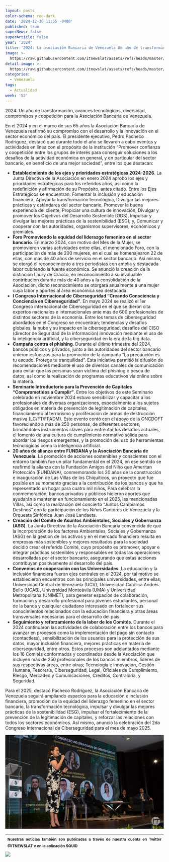 ```yaml
---
layout: posts
color-schema: red-dark
date: '2024-12-30 11:55 -0400'
published: true
superNews: false
superArticle: false
year: '2024'
title: '2024: La asociación Bancaria de Venezuela Un año de transformación'
image: >-
  https://raw.githubusercontent.com/itnewslat/assets/refs/heads/master/img/540x320/ABV-2024-p.jpg
detail-image: >-
  https://raw.githubusercontent.com/itnewslat/assets/refs/heads/master/img/1024x680/ABV-2024-g.jpg
categories:
  - Venezuela
tags:
  - Actualidad
week: '52'
---
```

2024: Un año de transformación, avances tecnológicos, diversidad, compromisos y coopetición para la Asociación Bancaria de Venezuela.  

En el 2024 y en el marco de sus 65 años la Asociación Bancaria de Venezuela reafirmó su compromiso con el desarrollo y la innovación en el sector económico del país. El presidente ejecutivo, Pedro Pacheco Rodríguez, destacó que durante todo el año se llevaron a cabo eventos y actividades en línea con el propósito de la institución “Promover confianza y coopetición entre los grupos de interés para conseguir soluciones a los desafíos de la actividad económica en general, y en particular del sector bancario, en beneficio de una mejor sociedad”, entre los que destacan: 

- **Establecimiento de los ejes y prioridades estratégicas 2024-2026**. La Junta Directiva de la Asociación en enero 2024 aprobó los ejes y prioridades estratégicas para los referidos años, así como la redefinición y afirmación de su Propósito, antes citado. Entre los Ejes Estratégicos se encuentran: Fomentar la inclusión y educación financiera, Apoyar la transformación tecnológica, Divulgar las mejores prácticas y estándares del sector bancario, Promover la buena experiencia del cliente, Propiciar una cultura de innovación, Divulgar y promover los Objetivos del Desarrollo Sostenible (ODS), Impulsar y divulgar las mejores prácticas de la sostenibilidad (ESG); y, Comunicar y cooperar con las autoridades, organismos supervisores, económicos y gremiales. 
- **Foro Promoviendo la equidad del liderazgo femenino en el sector bancario**.  En marzo 2024, con motivo del Mes de la Mujer, se promovieron varias actividades entre ellas, el mencionado Foro, con la participación de más de 200 mujeres, en el cual se homenajearon 22 de ellas, con más de 40 años de servicio en el sector bancario. Así mismo, se otorgó el reconocimiento a tres periodistas con amplia y destacada labor cubriendo la fuente económica. Se anunció la creación de la distinción Laury de Cracco, en reconocimiento a su invaluable contribución durante más de 40 años a la consolidación de la Asociación, dicho reconocimiento se otorgará anualmente a una mujer cuya labor y aportes al área económica sea destacada. 
- **I Congreso Internacional de Ciberseguridad “Creando Consciencia y Conciencia en Ciberseguridad”**. En mayo 2024 se realizó el 1er Congreso internacional de Ciberseguridad en el que se dieron cita expertos nacionales e internacionales ante más de 600 profesionales de distintos sectores de la economía. Entre los temas de ciberseguridad abordados en el Congreso se encuentran; tendencias y desafíos globales, la nube y su impacto en la ciberseguridad, desafíos del CISO (director de Seguridad de la información) innovación mediante el uso de la inteligencia artificial, y la ciberseguridad en la era de la big data. 
- **Campaña contra el phishing**. Durante el último trimestre del 2024, bancos públicos y privados, junto a las autoridades del sector bancario unieron esfuerzos para la promoción de la campaña “La precaución es tu escudo. Protege tu tranquilidad”. Esta iniciativa permitió la difusión de recomendaciones mediante el uso de diversos canales de comunicación para evitar que las personas sean víctima del phishing o pesca de datos, así como la realización de programas educativos vía online sobre la materia. 
- **Seminario Introductorio para la Prevención de Capitales “Comprometidos a Cumplir”**. Entre los objetivos de este Seminario celebrado en noviembre 2024 estuvo sensibilizar y capacitar a los profesionales de diversas organizaciones, especialmente a los sujetos obligados en materia de prevención de legitimación de capitales, financiamiento al terrorismo y proliferación de armas de destrucción masiva (LC/FT/FPADM). Este evento contó con el apoyo de la ONCDOFT favoreciendo a más de 250 personas, de diferentes sectores, brindándoles instrumentos claves para enfrentar los desafíos actuales, el fomento de una cultura de cumplimiento normativo sólida para abordar los riesgos emergentes, y la promoción del uso de herramientas tecnológicas como la inteligencia artificial. 
- **20 años de alianza entre FUNDANA y la Asociación Bancaria de Venezuela**. La promoción de acciones sostenibles y conscientes con el entorno también fue un pilar fundamental en el 2024, en ese sentido se reafirmó la alianza con la Fundación Amigos del Niño que Ameritan Protección (FUNDANA), conmemorando los 20 años de la construcción e inauguración de Las Villas de los Chiquiticos, un proyecto que fue posible en su momento gracias a la contribución de los bancos y que ha representado un hogar para cuatro mil niños, Para celebrar la conmemoración, bancos privados y públicos hicieron aportes que ayudarán a mantener en funcionamiento en el 2025, las mencionadas Villas, así como la realización del concierto “Juntos Cambiamos Destinos” con la participación de los Niños Cantores de Venezuela y la Orquesta Sinfónica Juan José Landaeta. 
- **Creación del Comité de Asuntos Ambientales, Sociales y Gobernanza (ASG)**. La Junta Directiva de la Asociación Bancaria convencida de que la incorporación de los factores Ambientales, Sociales y Gobernanza (ASG) en la gestión de los activos y en el mercado financiero resulta en empresas más sostenibles y mejores resultados para la sociedad decidió crear el referido Comité, cuyo propósito es promover, apoyar e integrar prácticas sostenibles y responsables en todas las operaciones desarrolladas por el sector bancario, asegurando que estas acciones contribuyan positivamente al desarrollo del país. 
- **Convenios de cooperación con las Universidades**. La educación y la inclusión financiera fueron ejes centrales en el 2024, por tal motivo se establecieron encuentros con las principales universidades, entre ellas; Universidad Central de Venezuela (UCV), Universidad Católica Andrés Bello (UCAB), Universidad Monteávila (UMA) y Universidad Metropolitana (UNIMET), para generar espacios de colaboración, formación y desarrollo profesional para jóvenes estudiantes, personal de la banca y cualquier ciudadano interesado en fortalecer sus conocimientos relacionados con la educación financiera y otras áreas transversales necesarias para el desarrollo del país.  
- **Seguimiento y reforzamiento de la labor de los Comités**. Durante el 2024 continuaron las actividades de colaboración entre los bancos para avanzar en procesos como la implementación del pago sin contacto (contactless), sensibilización de los usuarios para la protección de sus datos, mayor inclusión financiera, mejores prácticas en materia de ciberseguridad, entre otros. Estos procesos son adelantados mediante los 16 Comités conformados y coordinados desde la Asociación que incluyen más de 250 profesionales de los bancos miembros, lideres de sus respectivas áreas, entre otras; Tecnología e innovación, Gestión Humana, Tesorería, Ciberseguridad, Legal, Oficiales de Cumplimiento, Riesgo, Mercadeo y Comunicaciones, Créditos, Contraloría, y Seguridad. 

Para el 2025, destacó Pacheco Rodríguez, la Asociación Bancaria de Venezuela seguirá ampliando espacios para la educación e inclusión financiera, promoción de la equidad del liderazgo femenino en el sector bancario, la transformación tecnológica, impulsar y divulgar las mejores prácticas de la sostenibilidad (ESG), impulsar el fortalecimiento de la prevención de la legitimación de capitales, y reforzar las relaciones con todos los sectores económicos. Así mismo, anunció la celebración del 2do Congreso Internacional de Ciberseguridad para el mes de mayo 2025. 

![](https://raw.githubusercontent.com/itnewslat/assets/refs/heads/master/img/540x320/ABV-2024-p.jpg)

<table style="height: 42px;" width="569">
<tbody>
<tr>
<td style="text-align: justify;"><sub><strong>Nuestras noticias también son publicadas a través de nuestra cuenta en Twitter <a href="https://twitter.com/itnewslat?lang=es">@ITNEWSLAT</a> y en la aplicación <a href="https://squidapp.co/en/">SQUID</a></strong></sub></td>
</tr>
</tbody>
</table>

<img src="https://tracker.metricool.com/c3po.jpg?hash=56f88a41e39ab42c063cc51676587a04"/>